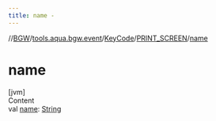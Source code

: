 ```yaml
---
title: name -
---
```

//[BGW](../../../../index.md)/[tools.aqua.bgw.event](../../index.md)/[KeyCode](../index.md)/[PRINT_SCREEN](index.md)/[name](name.md)



# name  
[jvm]  
Content  
val [name](name.md): [String](https://kotlinlang.org/api/latest/jvm/stdlib/kotlin/-string/index.html)  




